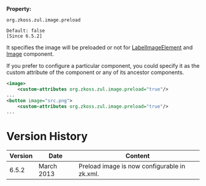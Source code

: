 **Property:**

`org.zkoss.zul.image.preload`

`Default: false`  
`[Since 6.5.2]`

It specifies the image will be preloaded or not for
[LabelImageElement](ZK_Component_Reference/Base_Components/LabelImageElement)
and
[Image](ZK_Component_Reference/Essential_Components/Image)
component.

If you prefer to configure a particular component, you could specify it
as the custom attribute of the component or any of its ancestor
components.

``` xml
<image>
    <custom-attributes org.zkoss.zul.image.preload="true"/>
...
<button image="src.png">
    <custom-attributes org.zkoss.zul.image.preload="true"/>
...
```

# Version History

| Version | Date       | Content                                      |
|---------|------------|----------------------------------------------|
| 6.5.2   | March 2013 | Preload image is now configurable in zk.xml. |
